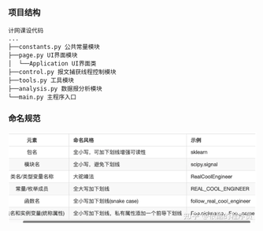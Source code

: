 ### 项目结构
```
计网课设代码
...
├──constants.py 公共常量模块
├──page.py UI界面模块
│  └──Application UI界面类
├──control.py 报文捕获线程控制模块
├──tools.py 工具模块
├──analysis.py 数据报分析模块
└──main.py 主程序入口
```
### 命名规范
![命名规范](..\图片\命名规范.png)
